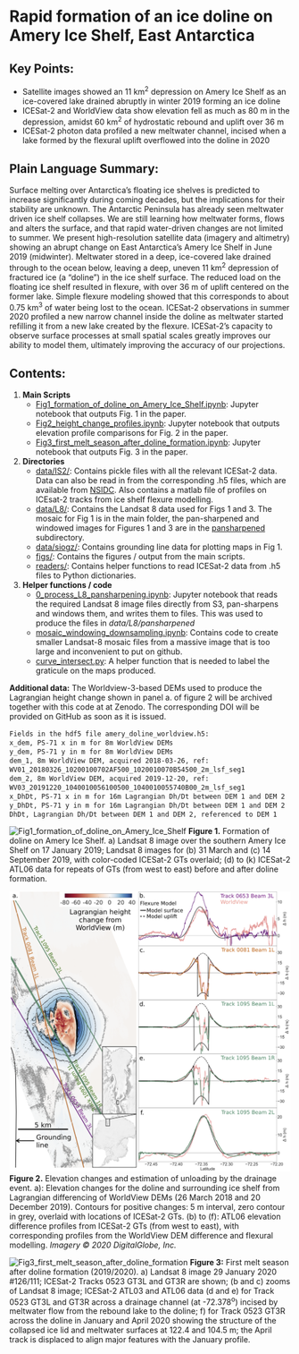 # Rapid formation of an ice doline on Amery Ice Shelf, East Antarctica

## Key Points:
- Satellite images showed an 11 km<sup>2</sup> depression on Amery Ice Shelf as an ice-covered lake drained abruptly in winter 2019 forming an ice doline
- ICESat-2 and WorldView data show elevation fell as much as 80 m in the depression, amidst 60 km<sup>2</sup> of hydrostatic rebound and uplift over 36 m
- ICESat-2 photon data profiled a new meltwater channel, incised when a lake formed by the flexural uplift overflowed into the doline in 2020


## Plain Language Summary:

Surface melting over Antarctica’s floating ice shelves is predicted to increase significantly during coming decades, but the implications for their stability are unknown. The Antarctic Peninsula has already seen meltwater driven ice shelf collapses. We are still learning how meltwater forms, flows and alters the surface, and that rapid water-driven changes are not limited to summer. We present high-resolution satellite data (imagery and altimetry) showing an abrupt change on East Antarctica’s Amery Ice Shelf in June 2019 (midwinter). Meltwater stored in a deep, ice-covered lake drained through to the ocean below, leaving a deep, uneven 11 km<sup>2</sup> depression of fractured ice (a “doline”) in the ice shelf surface. The reduced load on the floating ice shelf resulted in flexure, with over 36 m of uplift centered on the former lake. Simple flexure modeling showed that this corresponds to about 0.75 km<sup>3</sup> of water being lost to the ocean. ICESat-2 observations in summer 2020 profiled a new narrow channel inside the doline as meltwater started refilling it from a new lake created by the flexure. ICESat-2’s capacity to observe surface processes at small spatial scales greatly improves our ability to model them, ultimately improving the accuracy of our projections.

## Contents:
1. **Main Scripts**
    - [Fig1_formation_of_doline_on_Amery_Ice_Shelf.ipynb](/Fig1_formation_of_doline_on_Amery_Ice_Shelf.ipynb): Jupyter notebook that outputs Fig. 1 in the paper. 
    - [Fig2_height_change_profiles.ipynb](/Fig2_height_change_profiles.ipynb): Jupyter notebook that outputs elevation profile comparisons for Fig. 2 in the paper.
    - [Fig3_first_melt_season_after_doline_formation.ipynb](/Fig3_first_melt_season_after_doline_formation.ipynb): Jupyter notebook that outputs Fig. 3 in the paper. 
2. **Directories**
    - [data/IS2/](/data/IS2/): Contains pickle files with all the relevant ICESat-2 data. Data can also be read in from the corresponding .h5 files, which are available from [NSIDC](https://nsidc.org/data/icesat-2/data-sets). Also contains a matlab file of profiles on ICEsat-2 tracks from ice shelf flexure modelling.   
    - [data/L8/](/data/L8/): Contains the Landsat 8 data used for Figs 1 and 3. The mosaic for Fig 1 is in the main folder, the pan-sharpened and windowed images for Figures 1 and 3 are in the [pansharpened](/data/L8/pansharpened/) subdirectory.
    - [data/siogz/](/data/siogz/): Contains grounding line data for plotting maps in Fig 1.
    - [figs/](/figs/): Contains the figures / output from the main scripts.
    - [readers/](/readers/): Contains helper functions to read ICESat-2 data from .h5 files to Python dictionaries. 
3. **Helper functions / code**
    - [0_process_L8_pansharpening.ipynb](/0_process_L8_pansharpening.ipynb): Jupyter notebook that reads the required Landsat 8 image files directly from S3, pan-sharpens and windows them, and writes them to files. This was used to produce the files in *data/L8/pansharpened*
    - [mosaic_windowing_downsampling.ipynb](/mosaic_windowing_downsampling.ipynb): Contains code to create smaller Landsat-8 mosaic files from a massive image that is too large and inconvenient to put on github.
    - [curve_intersect.py](/curve_intersect.py): A helper function that is needed to label the graticule on the maps produced.

**Additional data:**
The Worldview-3-based DEMs used to produce the Lagrangian height change shown in panel a. of figure 2 will be archived together with this code at at Zenodo. The corresponding DOI will be provided on GitHub as soon as it is issued. 
~~~
Fields in the hdf5 file amery_doline_worldview.h5:
x_dem, PS-71 x in m for 8m WorldView DEMs
y_dem, PS-71 y in m for 8m WorldView DEMs
dem_1, 8m WorldView DEM, acquired 2018-03-26, ref: WV01_20180326_10200100702AF500_1020010070B54500_2m_lsf_seg1
dem_2, 8m WorldView DEM, acquired 2019-12-20, ref: WV03_20191220_1040010056100500_1040010055740B00_2m_lsf_seg1
x_DhDt, PS-71 x in m for 16m Lagrangian Dh/Dt between DEM 1 and DEM 2
y_DhDt, PS-71 y in m for 16m Lagrangian Dh/Dt between DEM 1 and DEM 2
DhDt, Lagrangian Dh/Dt between DEM 1 and DEM 2, referenced to DEM 1
~~~


![Fig1_formation_of_doline_on_Amery_Ice_Shelf](figs/Fig1_formation_of_doline_on_Amery_Ice_Shelf_revised.jpg)
**Figure 1.**  Formation of doline on Amery Ice Shelf. a) Landsat 8 image over the southern Amery Ice Shelf on 17 January 2019; Landsat 8 images for (b) 31 March and (c) 14 September 2019, with color-coded ICESat-2 GTs overlaid; (d) to (k) ICESat-2 ATL06 data for repeats of GTs (from west to east) before and after doline formation.



![Fig2_DEM differencing and elevation profile comparison](figs/figure_2.png)
**Figure 2.** Elevation changes and estimation of unloading by the drainage event. a): Elevation changes for the doline and surrounding ice shelf from Lagrangian differencing of WorldView DEMs (26 March 2018 and 20 December 2019). Contours for positive changes: 5 m interval, zero contour in grey, overlaid with locations of ICESat-2 GTs. (b) to (f): ATL06 elevation difference profiles from ICESat-2 GTs (from west to east), with corresponding profiles from the WorldView DEM difference and flexural modelling. *Imagery ©️ 2020 DigitalGlobe, Inc.*



![Fig3_first_melt_season_after_doline_formation](figs/Fig3_first_melt_season_after_doline_formation_revised.jpg) 
**Figure 3:** First melt season after doline formation (2019/2020). a) Landsat 8 image 29 January 2020 #126/111; ICESat-2 Tracks 0523 GT3L and GT3R are shown; (b and c) zooms of Landsat 8 image; ICESat-2 ATL03 and ATL06 data (d and e) for Track 0523 GT3L and GT3R across a drainage channel (at -72.378<sup>o</sup>) incised by meltwater flow from the rebound lake to the doline; f) for Track 0523 GT3R across the doline in January and April 2020 showing the structure of the collapsed ice lid and meltwater surfaces at 122.4 and 104.5 m; the April track is displaced to align major features with the January profile.
